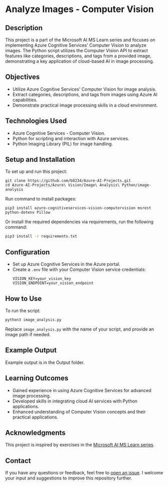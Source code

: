 # Analyze Images - Computer Vision

## Description
This project is a part of the Microsoft AI MS Learn series and focuses on implementing Azure Cognitive Services' Computer Vision to analyze images. The Python script utilizes the Computer Vision API to extract features like categories, descriptions, and tags from a provided image, demonstrating a key application of cloud-based AI in image processing.

## Objectives
- Utilize Azure Cognitive Services' Computer Vision for image analysis.
- Extract categories, descriptions, and tags from images using Azure AI capabilities.
- Demonstrate practical image processing skills in a cloud environment.

## Technologies Used
- Azure Cognitive Services - Computer Vision.
- Python for scripting and interaction with Azure services.
- Python Imaging Library (PIL) for image handling.

## Setup and Installation
To set up and run this project:

```
git clone https://github.com/b8234/Azure-AI-Projects.git
cd Azure-AI-Projects/Azure\ Vision/Image\ Analysis\ Python/image-analysis
```

Run command to install packages:

```
pip3 install azure-cognitiveservices-vision-computervision msrest python-dotenv Pillow
```

Or install the required dependencies via requirements, run the following command:

```bash
pip3 install -r requirements.txt
```

## Configuration
- Set up Azure Cognitive Services in the Azure portal.
- Create a `.env` file with your Computer Vision service credentials:
  ```
  VISION_KEY=your_vision_key
  VISION_ENDPOINT=your_vision_endpoint
  ```

## How to Use
To run the script:

```
python3 image_analysis.py 
```
Replace `image_analysis.py` with the name of your script, and provide an image path if needed.

## Example Output
Example output is in the Output folder.

## Learning Outcomes
- Gained experience in using Azure Cognitive Services for advanced image processing.
- Developed skills in integrating cloud AI services with Python applications.
- Enhanced understanding of Computer Vision concepts and their practical applications.

## Acknowledgments
This project is inspired by exercises in the [Microsoft AI MS Learn series](https://learn.microsoft.com/en-us/training/).

## Contact

If you have any questions or feedback, feel free to [open an issue](https://github.com/b8234/Azure-AI-Projects/issues/new). I welcome your input and suggestions to improve this repository further.
